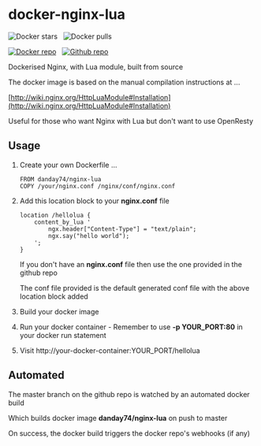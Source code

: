 docker-nginx-lua
================

![Docker stars](https://img.shields.io/docker/stars/danday74/nginx-lua.png "Docker stars")
&nbsp;
![Docker pulls](https://img.shields.io/docker/pulls/danday74/nginx-lua.png "Docker pulls")

[![Docker repo](https://github.com/danday74/docker-nginx-lua/blob/master/images/docker.png?raw=true "Docker repo")](https://registry.hub.docker.com/u/danday74/nginx-lua)
&nbsp;
[![Github repo](https://github.com/danday74/docker-nginx-lua/blob/master/images/github.png?raw=true "Github repo")](https://github.com/danday74/docker-nginx-lua)

Dockerised Nginx, with Lua module, built from source

The docker image is based on the manual compilation instructions at ...

[http://wiki.nginx.org/HttpLuaModule#Installation](http://wiki.nginx.org/HttpLuaModule#Installation)

Useful for those who want Nginx with Lua but don't want to use OpenResty

Usage
-----

1. Create your own Dockerfile ...

    ```
    FROM danday74/nginx-lua
    COPY /your/nginx.conf /nginx/conf/nginx.conf
    ```

2. Add this location block to your **nginx.conf** file

    ```
    location /hellolua {
        content_by_lua '
            ngx.header["Content-Type"] = "text/plain";
            ngx.say("hello world");
        ';
    }
    ```

    If you don't have an **nginx.conf** file then use the one provided in the github repo
    
    The conf file provided is the default generated conf file with the above location block added

3. Build your docker image

4. Run your docker container - Remember to use **-p YOUR_PORT:80** in your docker run statement

5. Visit http://your-docker-container:YOUR_PORT/hellolua

Automated
---------

The master branch on the github repo is watched by an automated docker build

Which builds docker image **danday74/nginx-lua** on push to master

On success, the docker build triggers the docker repo's webhooks (if any)
